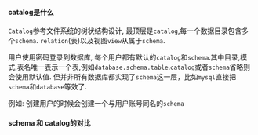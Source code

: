 #### catalog是什么

`Catalog`参考文件系统的树状结构设计, 最顶层是`catalog`,每一个数据目录包含多个`schema`. `relation`(表)以及视图`view`从属于`schema`.

用户使用密码登录到数据库, 每个用户都有默认的`catalog`和`schema`.其中目录,模式,表名唯一表示一个表,例如`database.schema.table`.`catalog`或者`schema`省略则会使用默认值. 但并非所有数据库都实现了`schema`这一层，比如`mysql`直接把`schema`和`database`等效了.

例如: 创建用户的时候会创建一个与用户账号同名的`schema`

#### schema 和 catalog的对比

